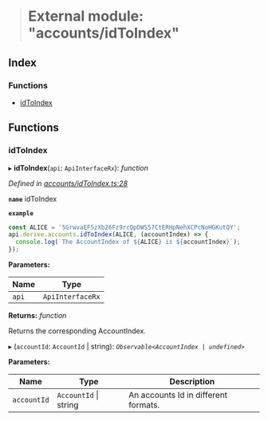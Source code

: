 > # External module: "accounts/idToIndex"

## Index

### Functions

* [idToIndex](_accounts_idtoindex_.md#idtoindex)

## Functions

###  idToIndex

▸ **idToIndex**(`api`: `ApiInterfaceRx`): *function*

*Defined in [accounts/idToIndex.ts:28](https://github.com/polkadot-js/api/blob/782f4f1/packages/api-derive/src/accounts/idToIndex.ts#L28)*

**`name`** idToIndex

**`example`** 
<BR>

```javascript
const ALICE = '5GrwvaEF5zXb26Fz9rcQpDWS57CtERHpNehXCPcNoHGKutQY';
api.derive.accounts.idToIndex(ALICE, (accountIndex) => {
  console.log(`The AccountIndex of ${ALICE} is ${accountIndex}`);
});
```

**Parameters:**

Name | Type |
------ | ------ |
`api` | `ApiInterfaceRx` |

**Returns:** *function*

Returns the corresponding AccountIndex.

▸ (`accountId`: `AccountId` | string): *`Observable<AccountIndex | undefined>`*

**Parameters:**

Name | Type | Description |
------ | ------ | ------ |
`accountId` | `AccountId` \| string | An accounts Id in different formats. |